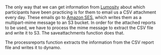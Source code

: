 The only way that we can get information from [Lumosity](https://lumosity.com) about which participants have been practicing is for them to email us a CSV attachment every day. These emails go to [Amazon SES](https://aws.amazon.com/ses/), which writes them as a multipart-mime message to an S3 bucket. In order for the attached reports to be used, we have to process the mime message to extract the CSV file and write it to S3. The saveattachments function does that.

The processreports function extracts the information from  the CSV report file and writes it to dynamo.

